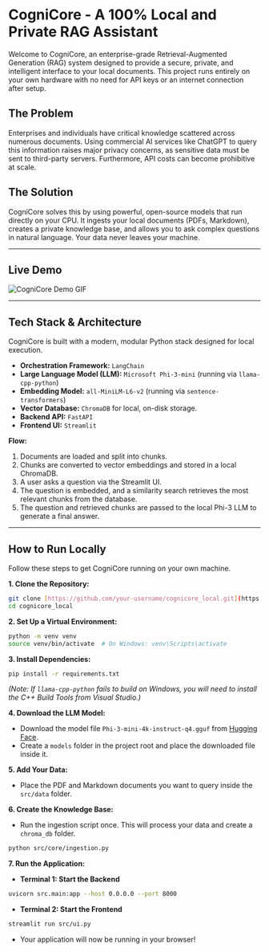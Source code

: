 # CogniCore - A 100% Local and Private RAG Assistant

Welcome to CogniCore, an enterprise-grade Retrieval-Augmented Generation (RAG) system designed to provide a secure, private, and intelligent interface to your local documents. This project runs entirely on your own hardware with no need for API keys or an internet connection after setup.

## The Problem
Enterprises and individuals have critical knowledge scattered across numerous documents. Using commercial AI services like ChatGPT to query this information raises major privacy concerns, as sensitive data must be sent to third-party servers. Furthermore, API costs can become prohibitive at scale.

## The Solution
CogniCore solves this by using powerful, open-source models that run directly on your CPU. It ingests your local documents (PDFs, Markdown), creates a private knowledge base, and allows you to ask complex questions in natural language. Your data never leaves your machine.

---

## Live Demo
![CogniCore Demo GIF](Screenshot-2025-09-02-142603.png)

---

## Tech Stack & Architecture
CogniCore is built with a modern, modular Python stack designed for local execution.

* **Orchestration Framework:** `LangChain`
* **Large Language Model (LLM):** `Microsoft Phi-3-mini` (running via `llama-cpp-python`)
* **Embedding Model:** `all-MiniLM-L6-v2` (running via `sentence-transformers`)
* **Vector Database:** `ChromaDB` for local, on-disk storage.
* **Backend API:** `FastAPI`
* **Frontend UI:** `Streamlit`

**Flow:**
1.  Documents are loaded and split into chunks.
2.  Chunks are converted to vector embeddings and stored in a local ChromaDB.
3.  A user asks a question via the Streamlit UI.
4.  The question is embedded, and a similarity search retrieves the most relevant chunks from the database.
5.  The question and retrieved chunks are passed to the local Phi-3 LLM to generate a final answer.

---

## How to Run Locally

Follow these steps to get CogniCore running on your own machine.

**1. Clone the Repository:**
```bash
git clone [https://github.com/your-username/cognicore_local.git](https://github.com/your-username/cognicore_local.git)
cd cognicore_local
```

**2. Set Up a Virtual Environment:**
```bash
python -m venv venv
source venv/bin/activate  # On Windows: venv\Scripts\activate
```

**3. Install Dependencies:**
```bash
pip install -r requirements.txt
```
*(Note: If `llama-cpp-python` fails to build on Windows, you will need to install the C++ Build Tools from Visual Studio.)*

**4. Download the LLM Model:**
- Download the model file `Phi-3-mini-4k-instruct-q4.gguf` from [Hugging Face](https://huggingface.co/microsoft/Phi-3-mini-4k-instruct-gguf).
- Create a `models` folder in the project root and place the downloaded file inside it.

**5. Add Your Data:**
- Place the PDF and Markdown documents you want to query inside the `src/data` folder.

**6. Create the Knowledge Base:**
- Run the ingestion script once. This will process your data and create a `chroma_db` folder.
```bash
python src/core/ingestion.py
```

**7. Run the Application:**
- **Terminal 1: Start the Backend**
```bash
uvicorn src.main:app --host 0.0.0.0 --port 8000
```
- **Terminal 2: Start the Frontend**
```bash
streamlit run src/ui.py
```
- Your application will now be running in your browser!
